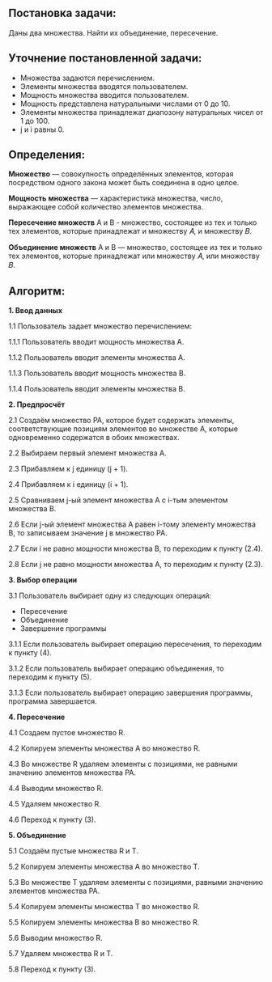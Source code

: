 ## Постановка задачи:

Даны два множества. Найти их объединение, пересечение. 

## Уточнение постановленной задачи:

- Множества задаются перечислением.
- Элементы множества вводятся пользователем. 
- Мощность множества вводится пользователем. 
- Мощность представлена натуральными числами от 0 до 10.
- Элементы множества принадлежат диапозону натуральных чисел от 1 до 100.
- j и i равны 0. 


## Определения:

**Множество** — совокупность определённых элементов, которая посредством одного закона может быть соединена в одно целое.

**Мощность множества** — характеристика множества, число, выражающее собой количество элементов множества. 

**Пересечение множеств** А и В - множество, состоящее из
тех и только тех элементов, которые принадлежат и множеству 𝐴, и множеству 𝐵.

**Объединение множеств** А и В — множество,
состоящее из тех и только тех элементов, которые принадлежат или множеству 𝐴, или
множеству 𝐵. 


## Алгоритм:

**1. Ввод данных**

1.1 Пользователь задает множество перечислением:

1.1.1 Пользователь вводит мощность множества А.

1.1.2 Пользователь вводит элементы множества А.

1.1.3 Пользователь вводит мощность множества В.

1.1.4 Пользователь вводит элементы множества В.


**2. Предпросчёт**

2.1 Создаём множество PA, которое будет содержать элементы, соответствующие позициям элементов во множестве A, которые одновременно содержатся в обоих множествах.

2.2 Выбираем первый элемент множества A.

2.3 Прибавляем к j единицу (j + 1).

2.4 Прибавляем к i единицу (i + 1).

2.5 Сравниваем j-ый элемент множества A с i-тым элементом множества B.

2.6 Если j-ый элемент множества A равен i-тому элементу множества B, то записываем значение j в множество PA.

2.7 Если i не равно мощности множества B, то переходим к пункту (2.4).

2.8 Если j не равно мощности множества A, то переходим к пункту (2.3).

**3. Выбор операции**

3.1 Пользователь выбирает одну из следующих операций:

- Пересечение
- Объединение
- Завершение программы

3.1.1 Если пользователь выбирает операцию пересечения, то переходим к пункту (4).

3.1.2 Если пользователь выбирает операцию объединения, то переходим к пункту (5).

3.1.3 Если пользователь выбирает операцию завершения программы, программа завершается.

**4. Пересечение**

4.1 Создаем пустое множество R. 

4.2 Копируем элементы множества A во множество R. 

4.3 Во множестве R удаляем элементы с позициями, не равными значению элементов множества PA.

4.4 Выводим множество R.

4.5 Удаляем множество R.

4.6 Переход к пункту (3).


**5. Объединение**

5.1 Создаём пустые множества R и T.

5.2 Копируем элементы множества A во множество T.
    
5.3 Во множестве T удаляем элементы с позициями, равными значению элементов множества PA.

5.4 Копируем элементы множества T во множество R.

5.5 Копируем элементы множества B во множество R.

5.6 Выводим множество R.

5.7 Удаляем множества R и T.

5.8 Переход к пункту (3).

 

 

